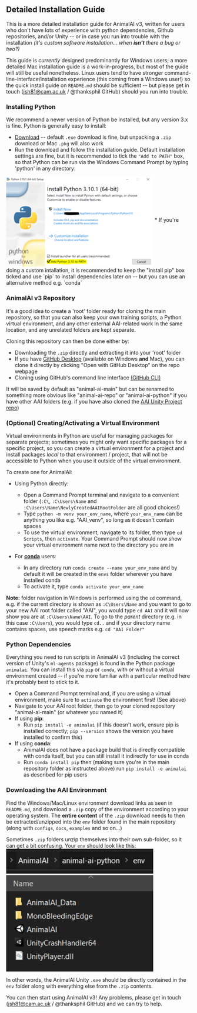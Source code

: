 ## Detailed Installation Guide

This is a more detailed installation guide for AnimalAI v3, written for users who don't have lots of experience with python dependencies, Github repositories, and/or Unity -- or in case you run into trouble with the installation *(it's custom software installation... when **isn't** there a bug or two?)*

This guide is *currently* designed predominantly for Windows users; a more detailed Mac installation guide is a work-in-progress, but most of the guide will still be useful nonetheless. Linux users tend to have stronger command-line-interface/installation experience (this coming from a Windows user!) so the quick install guide on `README.md` should be sufficient -- but please get in touch (jsh81@cam.ac.uk / @thanksphil GitHub) should you run into trouble.

### Installing Python

We recommend a newer version of Python be installed, but any version 3.x is fine. Python is generally easy to install:
* [Download](https://www.python.org/downloads/) -- default `.exe` download is fine, but unpacking a `.zip` download or Mac `.pkg` will also work
* Run the download and follow the installation guide. Default installation settings are fine, but it is recommended to tick the `"Add to PATH"` box, so that Python can be run via the Windows Command Prompt by typing 'python' in any directory:
<img align="middle" width="400" src="InstallationGuide_screenshots/python-installation-Add_to_PATH.PNG">
* If you're doing a custom intallation, it is recommended to keep the "install pip" box ticked and use `pip` to install dependencies later on -- but you can use an alternative method e.g. `conda`

### AnimalAI v3 Repository

It's a good idea to create a 'root' folder ready for cloning the main repository, so that you can also keep your own training scripts, a Python virtual environment, and any other external AAI-related work in the same location, and any unrelated folders are kept separate.

Cloning this repository can then be done either by:
* Downloading the `.zip` directly and extracting it into your 'root' folder
* If you have [GitHub Desktop](https://desktop.github.com/) (available on Windows **and** Mac), you can clone it directly by clicking "Open with GitHub Desktop" on the repo webpage
* Cloning using GitHub's command line interface [(GitHub CLI)](https://docs.github.com/en/github-cli/github-cli/about-github-cli)

It will be saved by default as "animal-ai-main" but can be renamed to something more obvious like "animal-ai-repo" or "animal-ai-python" if you have other AAI folders (e.g. if you have also cloned the [AAI Unity Project repo](https://github.com/mdcrosby/animal-ai-unity-project))

### (Optional) Creating/Activating a Virtual Environment

Virtual environments in Python are useful for managing packages for separate projects; sometimes you might only want specific packages for a specific project, so you can create a virtual environment for a project and install packages *local* to that environment / project, that will not be accessible to Python when you use it outside of the virtual environment.

To create one for AnimalAI:
* Using Python directly:
    * Open a Command Prompt terminal and navigate to a convenient folder (`:C\`, `:C\Users\Name` and `:C\Users\Name\NewlyCreatedAAIRootFolder` are all good choices!)
    * Type `python -m venv your_env_name`, where `your_env_name` can be anything you like e.g. "AAI_venv", so long as it doesn't contain spaces
    * To use the virtual environment, navigate to its folder, then type `cd Scripts`, then `activate`. Your Command Prompt should now show your virtual environment name next to the directory you are in

* For **[conda](https://docs.conda.io/projects/conda/en/latest/user-guide/tasks/manage-environments.html)** users:
    * In any directory run `conda create --name your_env_name` and by default it will be created in the `envs` folder wherever you have installed conda
    * To activate it, type `conda activate your_env_name`

**Note:** folder navigation in Windows is performed using the `cd` command, e.g. if the current directory is shown as `:C\Users\Name` and you want to go to your new AAI root folder called "AAI", you would type `cd AAI` and it will now show you are at `:C\Users\Name\AAI`. To go to the *parent* directory (e.g. in this case `:C\Users`), you would type `cd..` and if your directory name contains spaces, use speech marks e.g. `cd "AAI Folder"` 

### Python Dependencies

Everything you need to run scripts in AnimalAI v3 (including the correct version of Unity's `ml-agents` package) is found in the Python package `animalai`. You can install this via `pip` or `conda`, with or without a virtual environment created -- if you're more familiar with a particular method here it's probably best to stick to it.

* Open a Command Prompt terminal and, if you are using a virtual environment, make sure to `activate` the environment first! (See above)
* Navigate to your AAI root folder, then go to your cloned repository "animal-ai-main" (or whatever you named it)
* If using **pip**:
    * Run `pip install -e animalai` (if this doesn't work, ensure pip is installed correctly; `pip --version` shows the version you have installed to confirm this)
* If using **conda**:
    * AnimalAI does not have a package build that is directly compatible with conda itself, but you can still install it indirectly for use in conda
    * Run `conda install pip` then (making sure you're in the main repository folder as instructed above) run `pip install -e animalai` as described for pip users

### Downloading the AAI Environment

Find the Windows/Mac/Linux environment download links as seen in `README.md`, and download a `.zip` copy of the environment according to your operating system. The **entire content** of the `.zip` download needs to then be extracted/unzipped into the `env` folder found in the main repository (along with `configs`, `docs`, `examples` and so on...)

Sometimes `.zip` folders unzip themselves into their own sub-folder, so it can get a bit confusing. Your `env` should look like this:
<img align="middle" width="400" src="InstallationGuide_screenshots/aai_installation_env_contents.PNG">

In other words, the AnimalAI Unity `.exe` should be directly contained in the `env` folder along with everything else from the `.zip` contents.

You can then start using AnimalAI v3! Any problems, please get in touch (jsh81@cam.ac.uk / @thanksphil GitHub) and we can try to help.
